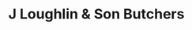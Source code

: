 ---
title: "J Loughlin & Son Butchers"
url: /chester-le-street/j-loughlin-and-son-butchers/
shop: butcher
---
